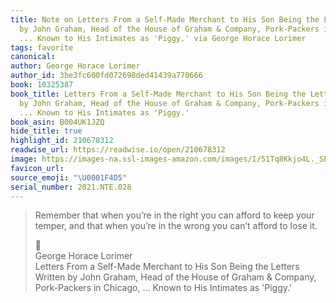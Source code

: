 ```yaml
---
title: Note on Letters From a Self-Made Merchant to His Son Being the Letters Written
  by John Graham, Head of the House of Graham & Company, Pork-Packers in Chicago,
  ... Known to His Intimates as 'Piggy.' via George Horace Lorimer
tags: favorite
canonical:
author: George Horace Lorimer
author_id: 3be3fc600fd072698ded41439a770666
book: 10325387
book_title: Letters From a Self-Made Merchant to His Son Being the Letters Written
  by John Graham, Head of the House of Graham & Company, Pork-Packers in Chicago,
  ... Known to His Intimates as 'Piggy.'
book_asin: B004UK1JZQ
hide_title: true
highlight_id: 210678312
readwise_url: https://readwise.io/open/210678312
image: https://images-na.ssl-images-amazon.com/images/I/51Tq8Kkjo4L._SL200_.jpg
favicon_url:
source_emoji: "\U0001F4D5"
serial_number: 2021.NTE.028
---
```

> Remember that when you’re in the right you can afford to keep your temper, and that when you’re in the wrong you can’t afford to lose it.
> <div class="quoteback-footer"><div class="quoteback-avatar"><span class="mini-emoji"> 📕</span></div><div class="quoteback-metadata"><div class="metadata-inner"><span style="display:none">FROM:</span><div aria-label="George Horace Lorimer" class="quoteback-author"> George Horace Lorimer</div><div aria-label="Letters From a Self-Made Merchant to His Son Being the Letters Written by John Graham, Head of the House of Graham & Company, Pork-Packers in Chicago, ... Known to His Intimates as 'Piggy.'" class="quoteback-title"> Letters From a Self-Made Merchant to His Son Being the Letters Written by John Graham, Head of the House of Graham & Company, Pork-Packers in Chicago, ... Known to His Intimates as 'Piggy.'</div></div></div></div>